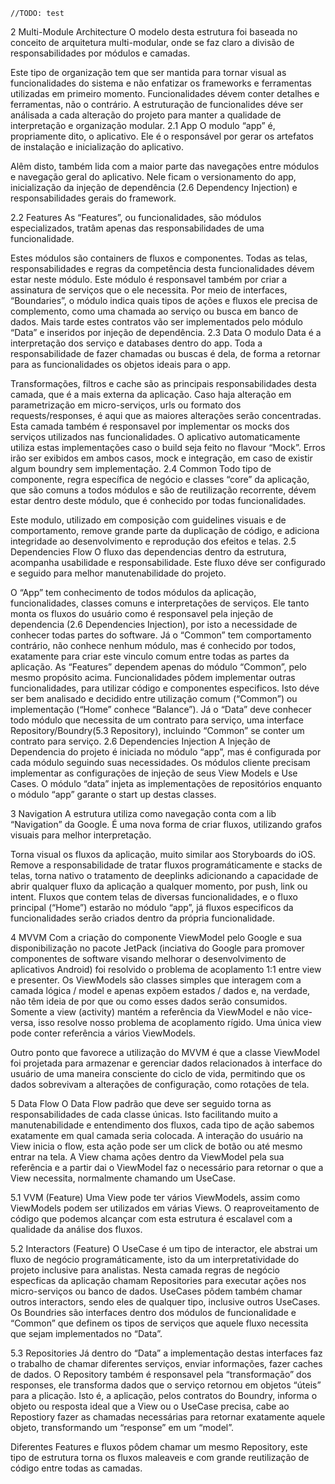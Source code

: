 
    //TODO: test

2	Multi-Module Architecture
O modelo desta estrutura foi baseada no conceito de arquitetura multi-modular, onde se faz claro a divisão de responsabilidades por módulos e camadas. 
 
Este tipo de organização tem que ser mantida para tornar visual as funcionalidades do sistema e não enfatizar os frameworks e ferramentas utilizadas em primeiro momento. Funcionalidades dévem conter detalhes e ferramentas, não o contrário.
A estruturação de funcionalides déve ser análisada a cada alteração do projeto para manter a qualidade de interpretação e organização modular.
2.1	App
O modulo “app” é, propriamente dito, o aplicativo. Ele é o responsável por gerar os artefatos de instalação e inicialização do aplicativo. 
 
Alêm disto, também lida com a maior parte das navegações entre módulos e navegação geral do aplicativo. 
Nele ficam o versionamento do app, inicialização da injeção de dependência (2.6 Dependency Injection) e responsabilidades gerais do framework.

2.2	Features
As “Features”, ou funcionalidades, são módulos especializados, tratâm apenas das responsabilidades de uma funcionalidade.
 
Estes módulos são containers de fluxos e componentes. Todas as telas, responsabilidades e regras da competência desta funcionalidades dévem estar neste módulo.
Este módulo é responsavel também por criar a assinatura de serviços que o ele necessita. Por meio de interfaces, “Boundaries”, o módulo indica quais tipos de ações e fluxos ele precisa de complemento, como uma chamada ao serviço ou busca em banco de dados.
Mais tarde estes contratos vão ser implementados pelo módulo “Data” e inseridos por injeção de dependência.
2.3	Data
O modulo Data é a interpretação dos serviço e databases dentro do app. Toda a responsabilidade de fazer chamadas ou buscas é dela, de forma a retornar para as funcionalidades os objetos ideais para o app. 

 
Transformações, filtros e cache são as principais responsabilidades desta camada, que é a mais externa da aplicação.
Caso haja alteração em parametrização em micro-serviços, urls ou formato dos requests/responses, é aqui que as maiores alterações serão concentradas. 
Esta camada também é responsavel por implementar os mocks dos serviços utilizados nas funcionalidades. O aplicativo automaticamente utiliza estas implementações caso o build seja feito no flavour “Mock”. Erros irão ser exibidos em ambos casos, mock e integração, em caso de existir algum boundry sem implementação.
2.4	Common
Todo tipo de componente, regra específica de negócio e classes “core” da aplicação, que são comuns a todos módulos e são de reutilização recorrente, dévem estar dentro deste módulo, que é conhecido por todas funcionalidades.
 
Este modulo, utilizado em composição com guidelines visuais e de comportamento, remove grande parte da duplicação de código, e adiciona integridade ao desenvolvimento e reprodução dos efeitos e telas.
2.5	Dependencies Flow
O fluxo das dependencias dentro da estrutura, acompanha usabilidade e responsabilidade. Este fluxo déve ser configurado e seguido para melhor manutenabilidade do projeto.
 
O “App” tem conhecimento de todos módulos da aplicação, funcionalidades, classes comuns e interpretações de serviços. Ele tanto monta os fluxos do usuário como é responsavel pela injeção de dependencia (2.6 Dependencies Injection), por isto a necessidade de conhecer todas partes do software.
Já o “Common” tem comportamento contrário, não conhece nenhum módulo, mas é conhecido por todos, exatamente para criar este vinculo comum entre todas as partes da aplicação.
As “Features” dependem apenas do módulo “Common”, pelo mesmo propósito acima. Funcionalidades pôdem implementar outras funcionalidades, para utilizar código e componentes especificos. Isto déve ser bem analisado e decidido entre utilização comum (“Common”) ou implementação (“Home” conhece “Balance”). 
Já o “Data” deve conhecer todo módulo que necessita de um contrato para serviço, uma interface Repository/Boundry(5.3 Repository), incluindo “Common” se conter um contrato para serviço. 
2.6	Dependencies Injection
A Injeção de Dependencia do projeto é iniciada no módulo “app”, mas é configurada por cada módulo seguindo suas necessidades. 
Os módulos cliente precisam implementar as configurações de injeção de seus View Models e Use Cases.
O módulo “data” injeta as implementações de repositórios enquanto o módulo “app” garante o start up destas classes. 






















3	Navigation
A estrutura utiliza como navegação conta com a lib “Navigation” da Google. É uma nova forma de criar fluxos, utilizando grafos visuais para melhor interpretação.
 
Torna visual os fluxos da aplicação, muito similar aos Storyboards do iOS. 
Remove a responsabilidade de tratar fluxos programáticamente e stacks de telas, torna nativo o tratamento de deeplinks adicionando a capacidade de abrir qualquer fluxo da aplicação a qualquer momento, por push, link ou intent.
Fluxos que contem telas de diversas funcionalidades, e o fluxo principal (“Home”) estarão no módulo “app”, já fluxos especificos da funcionalidades serão criados dentro da própria funcionalidade. 

4	MVVM
Com a criação do componente ViewModel pelo Google e sua disponibilização no pacote JetPack (inciativa do Google para promover componentes de software visando melhorar o desenvolvimento de aplicativos Android) foi resolvido o problema de acoplamento 1:1 entre view e presenter. 
Os ViewModels são classes simples que interagem com a camada lógica / model e apenas expõem estados / dados e, na verdade, não têm ideia de por que ou como esses dados serão consumidos. Somente a view (activity) mantém a referência da ViewModel e não vice-versa, isso resolve nosso problema de acoplamento rígido. Uma única view pode conter referência a vários ViewModels.
 

Outro ponto que favorece a utilização do MVVM é que a classe ViewModel foi projetada para armazenar e gerenciar dados relacionados à interface do usuário de uma maneira consciente do ciclo de vida, permitindo que os dados sobrevivam a alterações de configuração, como rotações de tela.














5	Data Flow
O Data Flow padrão que deve ser seguido torna as responsabilidades de cada classe únicas. Isto facilitando muito a manutenabilidade e entendimento dos fluxos, cada tipo de ação sabemos exatamente em qual camada seria colocada.
  A interação do usuário na View inicia o flow, esta ação pode ser um click de botão ou até mesmo entrar na tela.
A View chama ações dentro da ViewModel pela sua referência e a partir dai o ViewModel faz o necessário para retornar o que a View necessita, normalmente chamando um UseCase.















5.1	VVM (Feature)
Uma View pode ter vários ViewModels, assim como ViewModels podem ser utilizados em várias Views. O reaproveitamento de código que podemos alcançar com esta estrutura é escalavel com a qualidade da análise dos fluxos.
 

5.2	Interactors (Feature)
O UseCase é um tipo de interactor, ele abstrai um fluxo de negócio programáticamente, isto da um interpretatividade do projeto inclusive para analistas. Nesta camada regras de negócio especficas da aplicação chamam Repositories para executar ações nos micro-serviços ou banco de dados.
UseCases pôdem também chamar outros interactors, sendo eles de qualquer tipo, inclusive outros UseCases.
Os Boundries são interfaces dentro dos módulos de funcionalidade e “Common” que definem os tipos de serviços que aquele fluxo necessita que sejam implementados no “Data”.
 
5.3	Repositories
Já dentro do “Data” a implementação destas interfaces faz o trabalho de chamar diferentes serviços, enviar informações, fazer caches de dados. 
O Repository também é responsavel pela “transformação” dos responses, ele transforma dados que o serviço retornou em objetos “úteis” para a plicação. Isto é, a aplicação, pelos contratos do Boundry, informa o objeto ou resposta ideal que a View ou o UseCase precisa, cabe ao Repostiory fazer as chamadas necessárias para retornar exatamente aquele objeto, transformando um “response” em um “model”.
 
Diferentes Features e fluxos pôdem chamar um mesmo Repository, este tipo de estrutura torna os fluxos maleaveis e com grande reutilização de código entre todas as camadas.
 
